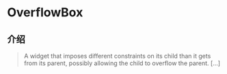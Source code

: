 # OverflowBox

## 介绍

> A widget that imposes different constraints on its child than it gets from its parent, possibly allowing the child to overflow the parent. [...]
